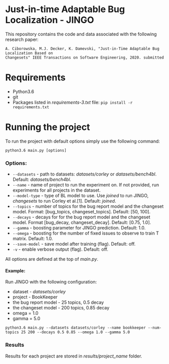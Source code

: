 # Just-in-time Adaptable Bug Localization - JINGO

This repository contains the code and data associated with the following research paper:
```
A. Ciborowska, M.J. Decker, K. Damevski, "Just-in-Time Adaptable Bug Localization Based on 
Changesets" IEEE Transactions on Software Engineering, 2020. submitted
```

# Requirements
* Python3.6
* git
* Packages listed in _requirements-3.txt_ file: `pip install -r requirements.txt`

# Running the project
To run the project with default options simply use the following command:

`python3.6 main.py [options]`

### Options:
* `--datasets` - path to datasets: _datasets/corley_ or _datasets/bench4bl_. Default: _datasets/bench4bl_.
* `--name` - name of project to run the experiment on. If not provided, run experiments for all projects in the dataset.
* `--model-type` - type of BL model to use. Use _joined_ to run JINGO, _changesets_ to run Corley et al.[1]. Default: _joined_.
* `--topics` - number of topics for the bug report model and the changeset model. Format: [bug_topics, changeset_topics]. Default: [50, 100].
* `--decays` - decays for for the bug report model and the changeset model. Format [bug_decay, changeset_decay]. Default: [0.75, 1.0].
* `--gamma` - boosting parameter for JINGO prediction. Default: 1.0.
* `--omega` - boosting for the number of fixed issues to observe to train T matrix. Default: 1.0.
* `--save-model` - save model after training (flag). Default: off.
* `-v` - enable verbose output (flag). Default: off.

All options are defined at the top of _main.py_.


#### Example:
Run JINGO with the following configuration:
* dataset - _datasets/corley_
* project - BookKeeper
* the bug report model - 25 topics, 0.5 decay
* the changeset model - 200 topics, 0.85 decay
* omega = 1.0
* gamma = 5.0

`python3.6 main.py --datasets datasets/corley --name bookkeeper --num-topics 25 200 --decays 0.5 0.85 --omega 1.0 --gamma 5.0`

### Results
Results for each project are stored in _results/project_name_ folder.
